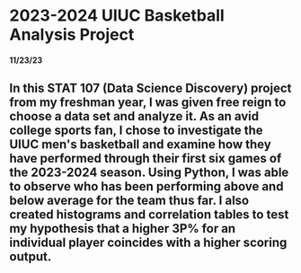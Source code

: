 <h1>  2023-2024 UIUC Basketball Analysis Project </h1>
<h4> 11/23/23 </h4>
<h2> In this STAT 107 (Data Science Discovery) project from my freshman year, I was given free reign to choose a data set and analyze it. As an avid college sports fan, I chose to
investigate the UIUC men's basketball and examine how they have performed through their first six games of the 2023-2024 season. Using Python, I was able to observe who has been performing above and below average for the team thus far. I also created histograms and correlation tables to test my hypothesis that a higher 3P% for an individual player coincides with a higher scoring output. </h2>
